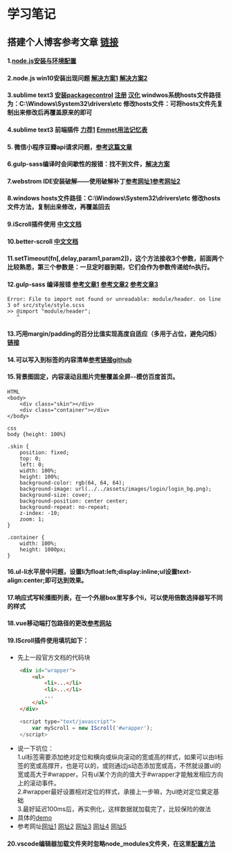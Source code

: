 # 学习笔记  

## 搭建个人博客参考文章 [链接](https://mp.weixin.qq.com/s/pYKH4Go1ywsoWysLf_uNJg)

#### 1.[node.js安装与环境配置](https://www.jianshu.com/p/03a76b2e7e00)
#### 2.node.js win10安装出现问题 [解决方案1](https://blog.csdn.net/M075097/article/details/74910372) [解决方案2](https://www.jb51.net/article/99843.htm)
#### 3.sublime text3 [安装packagecontrol](https://packagecontrol.io/installation) [注册](https://gist.github.com/cantgis/fb17ab10287c512379fbefad7fa5be1c) [汉化](https://www.jianshu.com/p/22e4db0f7b7b) windwos系统hosts文件路径为：C:\Windows\System32\drivers\etc 修改hosts文件：可将hosts文件先复制出来修改后再覆盖原来的即可
#### 4.sublime text3 前端插件 [力荐1](https://www.cnblogs.com/hykun/p/sublimeText3.html) [Emmet用法记忆表](https://docs.emmet.io/cheat-sheet/)
#### 5. 微信小程序豆瓣api请求问题，[参考这篇文章](https://blog.csdn.net/alisa7/article/details/80492410)
#### 6.gulp-sass编译时会间歇性的报错：找不到文件，[解决方案](https://www.cnblogs.com/venoral/p/6130353.html)
#### 7.webstrom IDE安装破解——使用破解补丁[参考网址1](https://blog.csdn.net/voke_/article/details/76418116)[参考网址2](https://www.jianshu.com/p/0bf76557153a)
#### 8.windows hosts文件路径：C:\Windows\System32\drivers\etc  修改hosts文件方法，复制出来修改，再覆盖回去
#### 9.iScroll插件使用 [中文文档](http://wiki.jikexueyuan.com/project/iscroll-5/gettingstart.html)
#### 10.better-scroll [中文文档](https://github.com/ustbhuangyi/better-scroll/blob/master/README_zh-CN.md)
#### 11.setTimeout(fn[,delay,param1,param2])，这个方法接收3个参数，前面两个比较熟悉，第三个参数是：一旦定时器到期，它们会作为参数传递给fn执行。
#### 12.gulp-sass 编译报错  [参考文章1](https://my.oschina.net/u/3149400/blog/1518298) [参考文章2](https://segmentfault.com/q/1010000008284566/a-1020000008285932) [参考文章3](https://zhuanlan.zhihu.com/p/25073197)
    Error: File to import not found or unreadable: module/header. on line 3 of src/style/style.scss
    >> @import "module/header";
       ^
#### 13.巧用margin/padding的百分比值实现高度自适应（多用于占位，避免闪烁）[链接](https://segmentfault.com/a/1190000004231995)
#### 14.可以写入到<head>标签的内容清单[参考链接](http://www.css88.com/archives/8052)[github](https://github.com/joshbuchea/HEAD)
#### 15.背景图固定，内容滚动且图片完整覆盖全屏--模仿百度首页。  
    HTML
    <body>
        <div class="skin"></div>
        <div class="container"></div>
    </body>
    
    css
    body {height: 100%}
    
    .skin {
        position: fixed;
        top: 0;
        left: 0;
        width: 100%;
        height: 100%;
        background-color: rgb(64, 64, 64);
        background-image: url(../../assets/images/login/login_bg.png);
        background-size: cover;
        background-position: center center;
        background-repeat: no-repeat;
        z-index: -10;
        zoom: 1;
    }
    
    .container {
        width: 100%;
        height: 1000px;
    }
    
#### 16.ul-li水平居中问题，设置li为float:left;display:inline;ul设置text-align:center;即可达到效果。
#### 17.响应式写轮播图列表，在一个外层box里写多个li，可以使用倍数选择器写不同的样式
#### 18.vue移动端打包路径的更改[参考网站](https://blog.csdn.net/qq_21785985/article/details/80579034)
#### 19.IScroll插件使用填坑如下：
* 先上一段官方文档的代码块
```html
    <div id="wrapper">
        <ul>
            <li>...</li>
            <li>...</li>
            ...
        </ul>
    </div>
```
```javascript
    <script type="text/javascript">
        var myScroll = new IScroll('#wrapper');
    </script>
```
* 说一下坑位：  
1.ul标签需要添加绝对定位和横向或纵向滚动的宽或高的样式，如果可以由li标签的宽或高撑开，也是可以的，或则通过js动态添加宽或高，不然就设置ul的宽或高大于#wrapper，只有ul某个方向的值大于#wrapper才能触发相应方向上的滚动事件。  
2.#wrapper最好设置相对定位的样式，承接上一步嘛，为ul绝对定位奠定基础  
3.最好延迟100ms后，再实例化，这样数据就加载完了，比较保险的做法
* 具体的[demo](https://github.com/cubiq/iscroll/tree/master/demos)
* 参考网址[网址1](http://caibaojian.com/iscroll-5/gettingstart.html) [网址2](https://blog.csdn.net/qq_36800701/article/details/79536983) [网址3](http://blog.51cto.com/cooca/1670508) [网址4](https://www.cnblogs.com/JoannaQ/p/3155873.html) [网址5](https://segmentfault.com/a/1190000003113280#articleHeader1)
#### 20.vscode编辑器加载文件夹时忽略node_modules文件夹，在这里[配置方法](https://stackoverflow.com/questions/30140112/how-do-i-hide-certain-files-from-the-sidebar-in-visual-studio-code/30142299#30142299)
